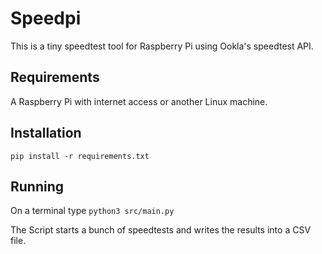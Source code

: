 # Speedpi

This is a tiny speedtest tool for Raspberry Pi using Ookla's speedtest API.

## Requirements
A Raspberry Pi with internet access or another Linux machine. 

## Installation

`pip install -r requirements.txt`

## Running

On a terminal type
`python3 src/main.py`

The Script starts a bunch of speedtests and writes the results into a CSV file. 